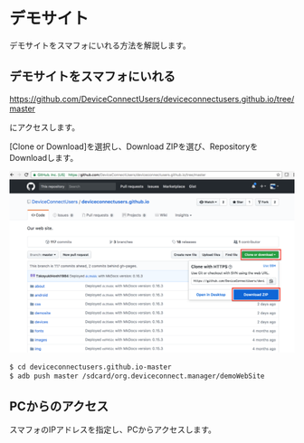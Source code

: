 # デモサイト

デモサイトをスマフォにいれる方法を解説します。

## デモサイトをスマフォにいれる

https://github.com/DeviceConnectUsers/deviceconnectusers.github.io/tree/master

にアクセスします。　

[Clone or Download]を選択し、Download ZIPを選び、RepositoryをDownloadします。

![](/img/demo001.png)

```
$ cd deviceconnectusers.github.io-master
$ adb push master /sdcard/org.deviceconnect.manager/demoWebSite
```

## PCからのアクセス

スマフォのIPアドレスを指定し、PCからアクセスします。

